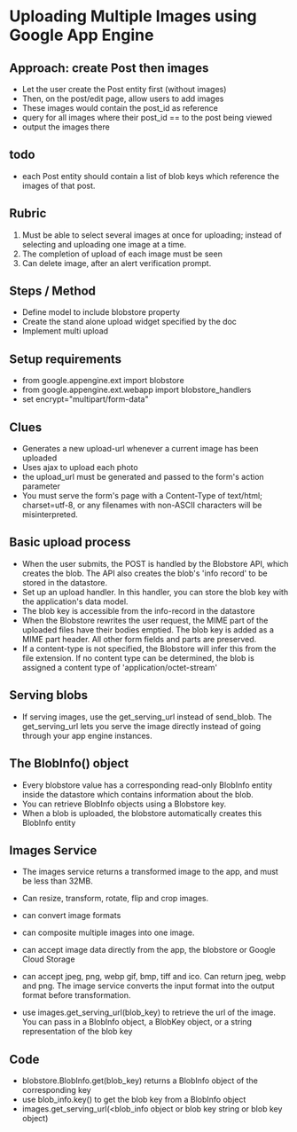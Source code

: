 # Uploading Multiple Images using Google App Engine

## Approach: create Post then images
- Let the user create the Post entity first (without images)
- Then, on the post/edit page, allow users to add images
- These images would contain the post_id as reference
- query for all images where their post_id == to the post being viewed
- output the images there

## todo
- each Post entity should contain a list of blob keys which reference the images of that post.

## Rubric
1. Must be able to select several images at once for uploading; instead of selecting and uploading one image at a time.
2. The completion of upload of each image must be seen
3. Can delete image, after an alert verification prompt.

## Steps / Method
- Define model to include blobstore property
- Create the stand alone upload widget specified by the doc
- Implement multi upload

## Setup requirements
- from google.appengine.ext import blobstore
- from google.appengine.ext.webapp import blobstore_handlers
- set encrypt="multipart/form-data"


## Clues
- Generates a new upload-url whenever a current image has been uploaded
- Uses ajax to upload each photo
- the upload_url must be generated and passed to the form's action parameter
- You must serve the form's page with a Content-Type of text/html; charset=utf-8, or any filenames with non-ASCII characters will be misinterpreted.


## Basic upload process
- When the user submits, the POST is handled by the Blobstore API, which creates the blob. The API also creates the blob's 'info record' to be stored in the datastore.
- Set up an upload handler. In this handler, you can store the blob key with the application's data model.
- The blob key is accessible from the info-record in the datastore
- When the Blobstore rewrites the user request, the MIME part of the uploaded files have their bodies emptied. The blob key is added as a MIME part header. All other form fields and parts are preserved.
- If a content-type is not specified, the Blobstore will infer this from the file extension. If no content type can be determined, the blob is assigned a content type of 'application/octet-stream'

## Serving blobs
- If serving images, use the get_serving_url instead of send_blob. The get_serving_url lets you serve the image directly instead of going through your app engine instances.

## The BlobInfo() object
- Every blobstore value has a corresponding read-only BlobInfo entity inside the datastore which contains information about the blob.
- You can retrieve BlobInfo objects using a Blobstore key.
- When a blob is uploaded, the blobstore automatically creates this BlobInfo entity

## Images Service
- The images service returns a transformed image to the app, and must be less than 32MB.
- Can resize, transform, rotate, flip and crop images.
- can convert image formats
- can composite multiple images into one image.
- can accept image data directly from the app, the blobstore or Google Cloud Storage
- can accept jpeg, png, webp gif, bmp, tiff and ico. Can return jpeg, webp and png. The image service converts the input format into the output format before transformation.

- use images.get_serving_url(blob_key) to retrieve the url of the image. You can pass in a BlobInfo object, a BlobKey object, or a string representation of the blob key

## Code

- blobstore.BlobInfo.get(blob_key) returns a BlobInfo object of the corresponding key
- use blob_info.key() to get the blob key from a BlobInfo object
- images.get_serving_url(<blob_info object or blob key string or blob key object)

